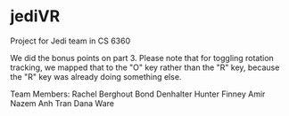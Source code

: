 # jediVR
Project for Jedi team in CS 6360

We did the bonus points on part 3. Please note that for toggling rotation tracking, we mapped that to the "O" key rather than the "R" key, because the "R" key was already doing something else.

Team Members:
Rachel Berghout
Bond Denhalter
Hunter Finney
Amir Nazem
Anh Tran
Dana Ware




